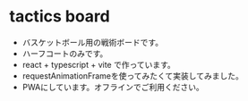 # tactics board

- バスケットボール用の戦術ボードです。
- ハーフコートのみです。
- react + typescript + vite で作っています。
- requestAnimationFrameを使ってみたくて実装してみました。
- PWAにしています。オフラインでご利用ください。
